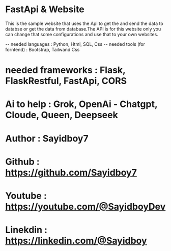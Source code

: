 # FastApi & Website
This is the sample website that uses the Api to get the and send the data to databse or get the data from database.The API is for this website only you can change that some configurations and use that to your own websites.

-- needed languages : Python, Html, SQL, Css
-- needed tools (for forntend) : Bootstrap, Tailwand Css

# needed frameworks : Flask, FlaskRestful, FastApi, CORS
# Ai to help : Grok, OpenAi - Chatgpt, Cloude, Queen, Deepseek

# Author : Sayidboy7
# Github : https://github.com/Sayidboy7
# Youtube : https://youtube.com/@SayidboyDev
# Linekdin : https://linkedin.com/@Sayidboy 
